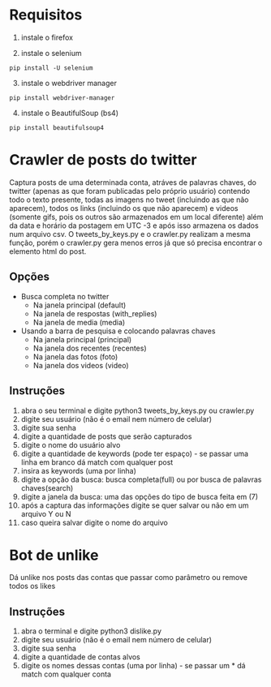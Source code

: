 # Requisitos

1. instale o firefox

2. instale o selenium
```
pip install -U selenium
```
3. instale o webdriver manager
```
pip install webdriver-manager
```
4. instale o BeautifulSoup (bs4)
```
pip install beautifulsoup4
```

# Crawler de posts do twitter

Captura posts de uma determinada conta, atráves de palavras chaves, do twitter (apenas as que foram publicadas pelo próprio usuário) contendo
todo o texto presente, todas as imagens no tweet (incluindo as que não aparecem), todos os links (incluindo os que não aparecem) e
videos (somente gifs, pois os outros são armazenados em um local diferente) além da data e horário da postagem em UTC -3 e após isso armazena os dados num arquivo csv. O tweets_by_keys.py e o crawler.py realizam a mesma função, porém o crawler.py gera menos erros já que só precisa encontrar o elemento html do post.

## Opções
- Busca completa no twitter
    - Na janela principal (default)
    - Na janela de respostas (with_replies)
    - Na janela de media (media)
- Usando a barra de pesquisa e colocando palavras chaves
    - Na janela principal (principal)
    - Na janela dos recentes (recentes)
    - Na janela das fotos (foto)
    - Na janela dos videos (video)

## Instruções

1. abra o seu terminal e digite python3 tweets_by_keys.py ou crawler.py
2. digite seu usuário (não é o email nem número de celular)
3. digite sua senha
4. digite a quantidade de posts que serão capturados
5. digite o nome do usuário alvo
6. digite a quantidade de keywords (pode ter espaço) - se passar uma linha em branco dá match com qualquer post
7. insira as keywords (uma por linha)
8. digite a opção da busca: busca completa(full) ou por busca de palavras chaves(search)
9. digite a janela da busca: uma das opções do tipo de busca feita em (7)
10. após a captura das informações digite se quer salvar ou não em um arquivo Y ou N
11. caso queira salvar digite o nome do arquivo


# Bot de unlike

Dá unlike nos posts das contas que passar como parâmetro ou remove todos os likes

## Instruções

1. abra o terminal e digite python3 dislike.py
2. digite seu usuário (não é o email nem número de celular)
3. digite sua senha
4. digite a quantidade de contas alvos
5. digite os nomes dessas contas (uma por linha) - se passar um * dá match com qualquer conta

